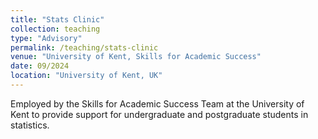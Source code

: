 ```yaml
---
title: "Stats Clinic"
collection: teaching
type: "Advisory"
permalink: /teaching/stats-clinic
venue: "University of Kent, Skills for Academic Success"
date: 09/2024
location: "University of Kent, UK"
---
```


Employed by the Skills for Academic Success Team at the University of Kent to provide support for undergraduate and postgraduate students in statistics.
